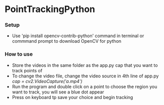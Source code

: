 ﻿# PointTrackingPython
 
### Setup 
- Use 'pip install opencv-contrib-python' command in terminal or commmand prompt to download OpenCV for python

### How to use 
- Store the videos in the same folder as the app.py cap  that you want to track points of
- To change the video file, change the video source in 4th line of app.py *cap = cv2.VideoCapture('a.mp4')*
- Run the program and double click on a point to choose the region you want to track, you will see a blue dot appear
- Press on keyboard tp save your choice and begin tracking
